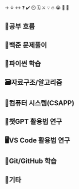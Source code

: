 → ↓ ↔ ❓ ✔️ ⏲️ 🗓️ ⚔️ 💡 🔥 😭 👏 🎵 

## 🧠공부 흐름


## 🔢백준 문제풀이


## 🐍파이썬 학습


## 🗃️자료구조/알고리즘


## 📓컴퓨터 시스템(CSAPP)


## 💬챗GPT 활용법 연구


## 🖥️VS Code 활용법 연구


## 💾Git/GitHub 학습


## 📌기타

